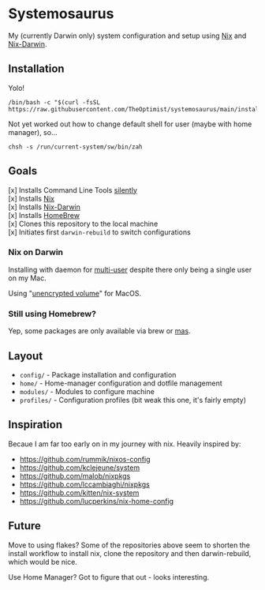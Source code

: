 # Systemosaurus
My (currently Darwin only) system configuration and setup using [Nix](https://nixos.org) and [Nix-Darwin](https://github.com/LnL7/nix-darwin).

## Installation
Yolo!
```
/bin/bash -c "$(curl -fsSL https://raw.githubusercontent.com/TheOptimist/systemosaurus/main/install)"
```
Not yet worked out how to change default shell for user (maybe with home manager), so...
```
chsh -s /run/current-system/sw/bin/zah
```

## Goals
[x] Installs Command Line Tools [silently](https://apple.stackexchange.com/questions/107307/how-can-i-install-the-command-line-tools-completely-from-the-command-line/195963#195963)  
[x] Installs [Nix](https://nixos.org)    
[x] Installs [Nix-Darwin](https://github.com/LnL7/nix-darwin)  
[x] Installs [HomeBrew](https://brew.sh)    
[x] Clones this repository to the local machine  
[x] Initiates first `darwin-rebuild` to switch configurations  

### Nix on Darwin
Installing with daemon for [multi-user](https://nixos.org/manual/nix/stable/#sect-multi-user-installation) despite there only being a single user on my Mac.

Using "[unencrypted volume](https://nixos.org/manual/nix/stable/#sect-macos-installation)" for MacOS.

### Still using Homebrew?
Yep, some packages are only available via brew or [mas](https://github.com/mas-cli/mas).

## Layout
* `config/` - Package installation and configuration
* `home/` - Home-manager configuration and dotfile management
* `modules/` - Modules to configure machine
* `profiles/` - Configuration profiles (bit weak this one, it's fairly empty)

## Inspiration
Becaue I am far too early on in my journey with nix. Heavily inspired by:

* https://github.com/rummik/nixos-config
* https://github.com/kclejeune/system
* https://github.com/malob/nixpkgs
* https://github.com/lccambiaghi/nixpkgs
* https://github.com/kitten/nix-system
* https://github.com/lucperkins/nix-home-config

## Future
Move to using flakes? Some of the repositories above seem to shorten the install
workflow to install nix, clone the repository and then darwin-rebuild, which would
be nice.

Use Home Manager? Got to figure that out - looks interesting.
